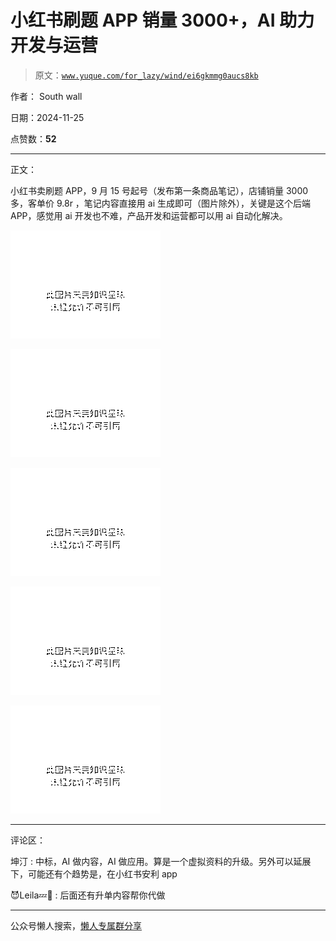 # 小红书刷题 APP 销量 3000+，AI 助力开发与运营

> 原文：[`www.yuque.com/for_lazy/wind/ei6gkmmg0aucs8kb`](https://www.yuque.com/for_lazy/wind/ei6gkmmg0aucs8kb)

作者： South wall

日期：2024-11-25

点赞数：**52**

* * *

正文：

小红书卖刷题 APP，9 月 15 号起号（发布第一条商品笔记），店铺销量 3000 多，客单价 9.8r
，笔记内容直接用 ai 生成即可（图片除外），关键是这个后端 APP，感觉用 ai 开发也不难，产品开发和运营都可以用 ai 自动化解决。

![](img/3800072b3b7341e24f7e8ff1fdcd6c6b.png "None")

![](img/186dc2ceea9d0f47eb69a0eec95eb2a2.png "None")

![](img/def076941a5bf52e418710fcdbbd65b2.png "None")

![](img/5c7b42e659a1a6d3d6b24d6556994284.png "None")

![](img/2e35d44a65359475c8aba02d5ca761d6.png "None")

* * *

评论区：

坤汀 : 中标，AI 做内容，AI 做应用。算是一个虚拟资料的升级。另外可以延展下，可能还有个趋势是，在小红书安利 app

😈Leila💤💓 : 后面还有升单内容帮你代做

* * *

公众号懒人搜索，[懒人专属群分享](https://lazybook.fun/#/blog/group)